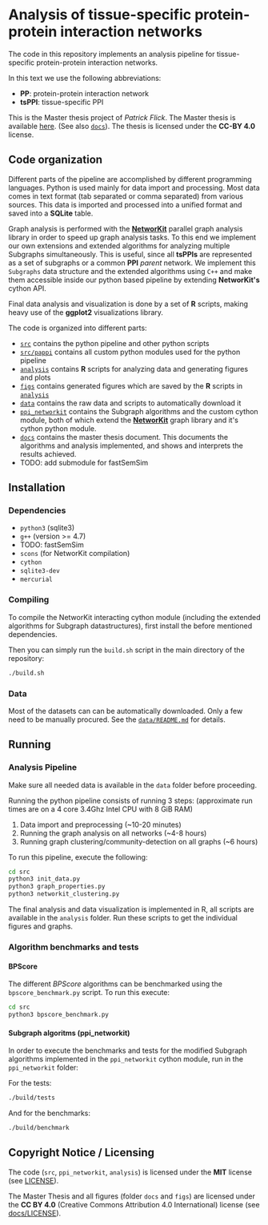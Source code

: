 Analysis of tissue-specific protein-protein interaction networks
================================================================

The code in this repository implements an analysis pipeline for tissue-specific
protein-protein interaction networks.

In this text we use the following abbreviations:

- **PP**: protein-protein interaction network
- **tsPPI**: tissue-specific PPI

This is the Master thesis project of *Patrick Flick*. The Master thesis is
available
[here](https://github.com/r4d2/tsppi/blob/master/docs/master_thesis_tsppi.pdf?raw=true).
(See also [`docs`](docs)). The thesis is licensed under the **CC-BY 4.0**
license.

## Code organization

Different parts of the pipeline are accomplished by different programming
languages. Python is used mainly for data import and processing. Most data comes
in text format (tab separated or comma separated) from various sources. This
data is imported and processed into a unified format and saved into a **SQLite**
table.

Graph analysis is performed with the
[**NetworKit**](https://networkit.iti.kit.edu/) parallel graph analysis library
in order to speed up graph analysis tasks. To this end we implement our own
extensions and extended algorithms for analyzing multiple Subgraphs
simultaneously. This is useful, since all **tsPPIs** are represented as a set of
subgraphs or a common **PPI** *parent* network. We implement this `Subgraphs`
data structure and the extended algorithms using `C++` and make them accessible
inside our python based pipeline by extending **NetworKit's** cython API.

Final data analysis and visualization is done by a set of **R** scripts, making
heavy use of the **ggplot2** visualizations library.

The code is organized into different parts:

- [`src`](src) contains the python pipeline and other python scripts
- [`src/pappi`](src/pappi) contains all custom python modules used for the
  python pipeline
- [`analysis`](analysis) contains **R** scripts for analyzing data and
  generating figures and plots
- [`figs`](figs) contains generated figures which are saved by the **R** scripts
  in [`analysis`](analysis)
- [`data`](data) contains the raw data and scripts to automatically download it
- [`ppi_networkit`](ppi_networkit) contains the Subgraph algorithms and the
  custom cython module, both of which extend the
  [**NetworKit**](https://networkit.iti.kit.edu/) graph library and it's cython
  python module.
- [`docs`](docs) contains the master thesis document. This documents the
  algorithms and analysis implemented, and shows and interprets the results
  achieved.
- TODO: add submodule for fastSemSim

## Installation

### Dependencies

- `python3` (sqlite3)
- `g++` (version >= 4.7)
- TODO: fastSemSim
- `scons` (for NetworKit compilation)
- `cython`
- `sqlite3-dev`
- `mercurial`


### Compiling

To compile the NetworKit interacting cython module (including the extended
algorithms for Subgraph datastructures), first install the before mentioned
dependencies.

Then you can simply run the `build.sh` script in the main directory of the
repository:

```sh
./build.sh
```


### Data

Most of the datasets can can be automatically downloaded. Only a few need
to be manually procured. See the [`data/README.md`](data/README.md) for details.


## Running

### Analysis Pipeline

Make sure all needed data is available in the `data` folder before proceeding.

Running the python pipeline consists of running 3 steps:
(approximate run times are on a 4 core 3.4Ghz Intel CPU with 8 GiB RAM)

1. Data import and preprocessing (~10-20 minutes)
2. Running the graph analysis on all networks (~4-8 hours)
3. Running graph clustering/community-detection on all graphs (~6 hours)

To run this pipeline, execute the following:

```sh
cd src
python3 init_data.py
python3 graph_properties.py
python3 networkit_clustering.py
```

The final analysis and data visualization is implemented in R, all scripts are
available in the `analysis` folder. Run these scripts to get the individual
figures and graphs.

### Algorithm benchmarks and tests

#### BPScore

The different *BPScore* algorithms can be benchmarked using the
`bpscore_benchmark.py` script. To run this execute:

```sh
cd src
python3 bpscore_benchmark.py
```

#### Subgraph algoritms (ppi_networkit)

In order to execute the benchmarks and tests for the modified Subgraph
algorithms implemented in the `ppi_networkit` cython module,
run in the `ppi_networkit` folder:

For the tests:

```sh
./build/tests
```

And for the benchmarks:

```sh
./build/benchmark
```

## Copyright Notice / Licensing

The code (`src`, `ppi_networkit`, `analysis`) is licensed under the **MIT**
license (see [LICENSE](LICENSE)).

The Master Thesis and all figures (folder `docs` and `figs`) are licensed under
the **CC BY 4.0** (Creative Commons Attribution 4.0 International) license
(see [docs/LICENSE](docs/LICENSE)).

